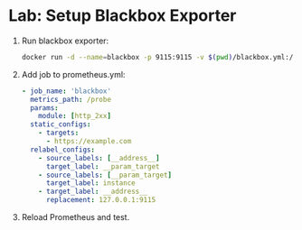 # Lab: Setup Blackbox Exporter

1. Run blackbox exporter:
   ```bash
   docker run -d --name=blackbox -p 9115:9115 -v $(pwd)/blackbox.yml:/etc/blackbox_exporter/config.yml prom/blackbox-exporter
   ```

2. Add job to prometheus.yml:
   ```yaml
   - job_name: 'blackbox'
     metrics_path: /probe
     params:
       module: [http_2xx]
     static_configs:
       - targets:
         - https://example.com
     relabel_configs:
       - source_labels: [__address__]
         target_label: __param_target
       - source_labels: [__param_target]
         target_label: instance
       - target_label: __address__
         replacement: 127.0.0.1:9115
   ```

3. Reload Prometheus and test.